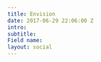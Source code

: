 ```yaml
---
title: Envision
date: 2017-06-29 22:06:00 Z
intro: 
subtitle: 
Field name: 
layout: social
---
```


